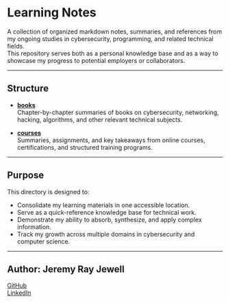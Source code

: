 # Learning Notes

A collection of organized markdown notes, summaries, and references from my ongoing studies in cybersecurity, programming, and related technical fields.  
This repository serves both as a personal knowledge base and as a way to showcase my progress to potential employers or collaborators.

---

## Structure

- **[books](book/README.md)**  
  Chapter-by-chapter summaries of books on cybersecurity, networking, hacking, algorithms, and other relevant technical subjects.

- **[courses](courses/README.md)**  
  Summaries, assignments, and key takeaways from online courses, certifications, and structured training programs.

---

## Purpose

This directory is designed to:
- Consolidate my learning materials in one accessible location.
- Serve as a quick-reference knowledge base for technical work.
- Demonstrate my ability to absorb, synthesize, and apply complex information.
- Track my growth across multiple domains in cybersecurity and computer science.

---

## Author: **Jeremy Ray Jewell**

[GitHub](https://github.com/jeremyrayjewell)  
[LinkedIn](https://www.linkedin.com/in/jeremyrayjewell)
